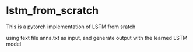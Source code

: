 # lstm_from_scratch

This is a pytorch implementation of LSTM from sratch

using text file anna.txt as input, and generate output with the learned LSTM model
